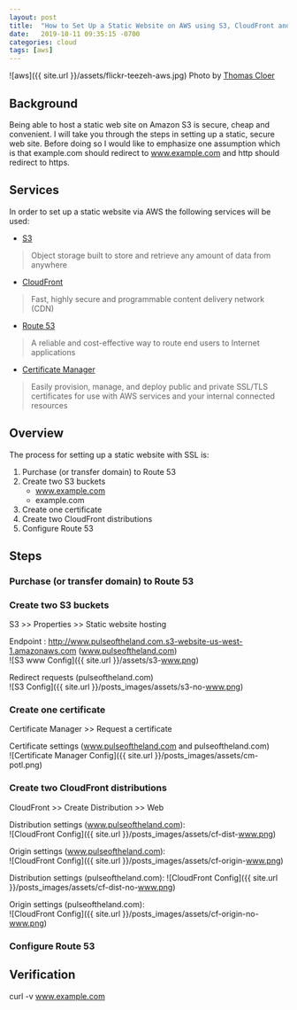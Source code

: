 ```yaml
---
layout: post
title:  "How to Set Up a Static Website on AWS using S3, CloudFront and Route 53"
date:   2019-10-11 09:35:15 -0700
categories: cloud
tags: [aws]
---
```

![aws]({{ site.url }}/assets/flickr-teezeh-aws.jpg)
Photo by [Thomas Cloer](https://www.flickr.com/photos/teezeh/15670725648/)

## Background
Being able to host a static web site on Amazon S3 is secure, cheap and convenient. I will take you through the steps in setting up a static, secure web site. Before doing so I would like to emphasize one assumption which is that example.com should redirect to www.example.com and http should redirect to https.

## Services
In order to set up a static website via AWS the following services will be used:
* [S3](https://aws.amazon.com/s3/)
> Object storage built to store and retrieve any amount of data from anywhere 

* [CloudFront](https://aws.amazon.com/cloudfront/)
> Fast, highly secure and programmable content delivery network (CDN)

* [Route 53](https://aws.amazon.com/route53/)
> A reliable and cost-effective way to route end users to Internet applications

* [Certificate Manager](https://aws.amazon.com/certificate-manager/)
> Easily provision, manage, and deploy public and private SSL/TLS certificates for use with AWS services and your internal connected resources

## Overview
The process for setting up a static website with SSL is:
1. Purchase (or transfer domain) to Route 53
2. Create two S3 buckets
    * www.example.com
    * example.com
3. Create one certificate
4. Create two CloudFront distributions
5. Configure Route 53

## Steps
### Purchase (or transfer domain) to Route 53

### Create two S3 buckets
S3 >> Properties >> Static website hosting  

Endpoint : http://www.pulseoftheland.com.s3-website-us-west-1.amazonaws.com (www.pulseoftheland.com)  
![S3 www Config]({{ site.url }}/assets/s3-www.png)

Redirect requests (pulseoftheland.com)  
![S3 Config]({{ site.url }}/posts_images/assets/s3-no-www.png)

### Create one certificate
Certificate Manager >> Request a certificate  

Certificate settings (www.pulseoftheland.com and pulseoftheland.com)  
![Certificate Manager Config]({{ site.url }}/posts_images/assets/cm-potl.png)

### Create two CloudFront distributions
CloudFront >> Create Distribution >> Web  

Distribution settings (www.pulseoftheland.com):  
![CloudFront Config]({{ site.url }}/posts_images/assets/cf-dist-www.png)

Origin settings (www.pulseoftheland.com):  
![CloudFront Config]({{ site.url }}/posts_images/assets/cf-origin-www.png)

Distribution settings (pulseoftheland.com):
![CloudFront Config]({{ site.url }}/posts_images/assets/cf-dist-no-www.png)

Origin settings (pulseoftheland.com):  
![CloudFront Config]({{ site.url }}/posts_images/assets/cf-origin-no-www.png)

### Configure Route 53


## Verification
curl -v www.example.com